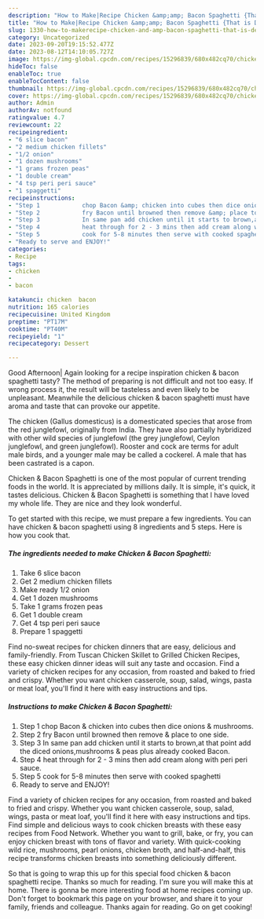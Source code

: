 ```yaml
---
description: "How to Make|Recipe Chicken &amp;amp; Bacon Spaghetti {That is Delicious"
title: "How to Make|Recipe Chicken &amp;amp; Bacon Spaghetti {That is Delicious"
slug: 1330-how-to-makerecipe-chicken-and-amp-bacon-spaghetti-that-is-delicious
category: Uncategorized
date: 2023-09-20T19:15:52.477Z
date: 2023-08-12T14:10:05.727Z
image: https://img-global.cpcdn.com/recipes/15296839/680x482cq70/chicken-bacon-spaghetti-recipe-main-photo.jpg
hideToc: false
enableToc: true
enableTocContent: false
thumbnail: https://img-global.cpcdn.com/recipes/15296839/680x482cq70/chicken-bacon-spaghetti-recipe-main-photo.jpg
cover: https://img-global.cpcdn.com/recipes/15296839/680x482cq70/chicken-bacon-spaghetti-recipe-main-photo.jpg
author: Admin
authorAv: notfound
ratingvalue: 4.7
reviewcount: 22
recipeingredient:
- "6 slice bacon"
- "2 medium chicken fillets"
- "1/2 onion"
- "1 dozen mushrooms"
- "1 grams frozen peas"
- "1 double cream"
- "4 tsp peri peri sauce"
- "1 spaggetti"
recipeinstructions:
- "Step 1            chop Bacon &amp; chicken into cubes then dice onions &amp; mushrooms."
- "Step 2            fry Bacon until browned then remove &amp; place to one side."
- "Step 3            In same pan add chicken until it starts to brown,at that point add the diced onions,mushrooms &amp; peas plus already cooked Bacon."
- "Step 4            heat through for 2 - 3 mins then add cream along with peri peri sauce."
- "Step 5            cook for 5-8 minutes then serve with cooked spaghetti"
- "Ready to serve and ENJOY!"
categories:
- Recipe
tags:
- chicken
- 
- bacon

katakunci: chicken  bacon 
nutrition: 165 calories
recipecuisine: United Kingdom
preptime: "PT17M"
cooktime: "PT40M"
recipeyield: "1"
recipecategory: Dessert

---
```



Good Afternoon| Again looking for a recipe inspiration chicken &amp; bacon spaghetti tasty? The method of preparing is not difficult and not too easy. If wrong process it, the result will be tasteless and even likely to be unpleasant. Meanwhile the delicious chicken &amp; bacon spaghetti must have aroma and taste that can provoke our appetite.





The chicken (Gallus domesticus) is a domesticated species that arose from the red junglefowl, originally from India. They have also partially hybridized with other wild species of junglefowl (the grey junglefowl, Ceylon junglefowl, and green junglefowl). Rooster and cock are terms for adult male birds, and a younger male may be called a cockerel. A male that has been castrated is a capon.

Chicken &amp; Bacon Spaghetti is one of the most popular of current trending foods in the world. It is appreciated by millions daily. It is simple, it's quick, it tastes delicious. Chicken &amp; Bacon Spaghetti is something that I have loved my whole life. They are nice and they look wonderful.


To get started with this recipe, we must prepare a few ingredients. You can have chicken &amp; bacon spaghetti using 8 ingredients and 5 steps. Here is how you cook that.

<!--inarticleads1-->

##### The ingredients needed to make Chicken &amp; Bacon Spaghetti:

1. Take 6 slice bacon
1. Get 2 medium chicken fillets
1. Make ready 1/2 onion
1. Get 1 dozen mushrooms
1. Take 1 grams frozen peas
1. Get 1 double cream
1. Get 4 tsp peri peri sauce
1. Prepare 1 spaggetti


Find no-sweat recipes for chicken dinners that are easy, delicious and family-friendly. From Tuscan Chicken Skillet to Grilled Chicken Recipes, these easy chicken dinner ideas will suit any taste and occasion. Find a variety of chicken recipes for any occasion, from roasted and baked to fried and crispy. Whether you want chicken casserole, soup, salad, wings, pasta or meat loaf, you&#39;ll find it here with easy instructions and tips. 

<!--inarticleads2-->

##### Instructions to make Chicken &amp; Bacon Spaghetti:

1. Step 1            chop Bacon &amp; chicken into cubes then dice onions &amp; mushrooms.
1. Step 2            fry Bacon until browned then remove &amp; place to one side.
1. Step 3            In same pan add chicken until it starts to brown,at that point add the diced onions,mushrooms &amp; peas plus already cooked Bacon.
1. Step 4            heat through for 2 - 3 mins then add cream along with peri peri sauce.
1. Step 5            cook for 5-8 minutes then serve with cooked spaghetti
1. Ready to serve and ENJOY!

Find a variety of chicken recipes for any occasion, from roasted and baked to fried and crispy. Whether you want chicken casserole, soup, salad, wings, pasta or meat loaf, you&#39;ll find it here with easy instructions and tips. Find simple and delicious ways to cook chicken breasts with these easy recipes from Food Network. Whether you want to grill, bake, or fry, you can enjoy chicken breast with tons of flavor and variety. With quick-cooking wild rice, mushrooms, pearl onions, chicken broth, and half-and-half, this recipe transforms chicken breasts into something deliciously different. 

So that is going to wrap this up for this special food chicken &amp; bacon spaghetti recipe. Thanks so much for reading. I'm sure you will make this at home. There is gonna be more interesting food at home recipes coming up. Don't forget to bookmark this page on your browser, and share it to your family, friends and colleague. Thanks again for reading. Go on get cooking!
